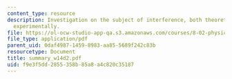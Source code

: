 ```yaml
---
content_type: resource
description: Investigation on the subject of interference, both theoretically and
  experimentally.
file: https://ol-ocw-studio-app-qa.s3.amazonaws.com/courses/8-02-physics-ii-electricity-and-magnetism-spring-2007/f9e3f5dd2855358b85a8a4c820c35187_summary_w14d2.pdf
file_type: application/pdf
parent_uid: 0daf4987-1459-8983-aa85-5689f242c83b
resourcetype: Document
title: summary_w14d2.pdf
uid: f9e3f5dd-2855-358b-85a8-a4c820c35187
---
```

